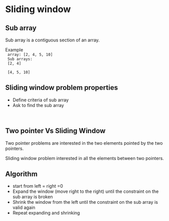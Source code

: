 <h1>Sliding window</h1>
<h2>Sub array</h2>
Sub array is a contiguous section of an array. <br>

Example<br>
<code>
array: [2, 4, 5, 10] <br>
Sub arrays: <br>
[2, 4] <br>
[4, 5, 10]
</code>

<h2>Sliding window problem properties</h2>
<ul>
    <li>Define criteria of sub array</li>
    <li>Ask to find the sub array</li>
</ul>
<br>

<h2>Two pointer Vs Sliding Window</h2>
Two pointer problems are interested in the two elements pointed by the two pointers.<br>

Sliding window problem interested in all the elements between two pointers.

<h2>Algorithm</h2>
<ul>
    <li>start from left = right =0</li>
    <li>Expand the window (move right to the right) until the constraint on the sub array is broken</li>
    <li>Shrink the window from the left until the constraint on the sub array is valid again</li>
    <li>Repeat expanding and shrinking</li>
</ul>